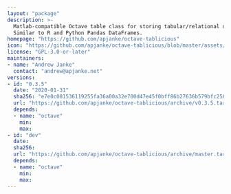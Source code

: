 ```yaml
---
layout: "package"
description: >-
  Matlab-compatible Octave table class for storing tabular/relational data.
  Similar to R and Python Pandas DataFrames.
homepage: "https://github.com/apjanke/octave-tablicious"
icon: "https://github.com/apjanke/octave-tablicious/blob/master/assets/Tablicious-640.png"
license: "GPL-3.0-or-later"
maintainers:
- name: "Andrew Janke"
  contact: "andrew@apjanke.net"
versions:
- id: "0.3.5"
  date: "2020-01-31"
  sha256: "e7e0c081536119255fa36a00a32e700d47e45f0bff86b27636b579bfc256a119"
  url: "https://github.com/apjanke/octave-tablicious/archive/v0.3.5.tar.gz"
  depends:
  - name: "octave"
    min:
    max:
- id: "dev"
  date:
  sha256:
  url: "https://github.com/apjanke/octave-tablicious/archive/master.tar.gz"
  depends:
  - name: "octave"
    min:
    max:
---
```

